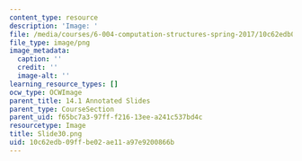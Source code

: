 ```yaml
---
content_type: resource
description: 'Image: '
file: /media/courses/6-004-computation-structures-spring-2017/10c62edb09ffbe02ae11a97e9200866b_Slide30.png
file_type: image/png
image_metadata:
  caption: ''
  credit: ''
  image-alt: ''
learning_resource_types: []
ocw_type: OCWImage
parent_title: 14.1 Annotated Slides
parent_type: CourseSection
parent_uid: f65bc7a3-97ff-f216-13ee-a241c537bd4c
resourcetype: Image
title: Slide30.png
uid: 10c62edb-09ff-be02-ae11-a97e9200866b
---
```


